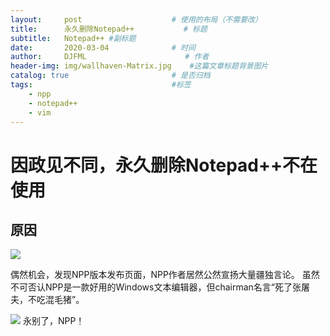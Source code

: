 ```yaml
---
layout:     post                    # 使用的布局（不需要改）
title:      永久删除Notepad++           # 标题 
subtitle:   Notepad++ #副标题
date:       2020-03-04              # 时间
author:     DJFML                      # 作者
header-img: img/wallhaven-Matrix.jpg    #这篇文章标题背景图片
catalog: true                       # 是否归档
tags:                               #标签
    - npp
    - notepad++
    - vim
---
```


# 因政见不同，永久删除Notepad++不在使用

## 原因 
![](/img/uninstall01.jpg)

偶然机会，发现NPP版本发布页面，NPP作者居然公然宣扬大量疆独言论。
虽然不可否认NPP是一款好用的Windows文本编辑器，但chairman名言“死了张屠夫，不吃混毛猪”。


![](/img/uninstall02.jpg)
永别了，NPP！